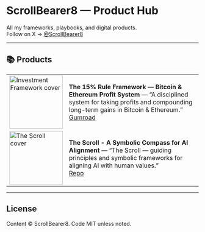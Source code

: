 # ScrollBearer8 — Product Hub

All my frameworks, playbooks, and digital products.  
Follow on X → [@ScrollBearer8](https://x.com/ScrollBearer8)

---

## 📚 Products

| | |
|---|---|
| <img src="img/investment-framework.jpg" width="140" alt="Investment Framework cover"> | **The 15% Rule Framework — Bitcoin & Ethereum Profit System** — “A disciplined system for taking profits and compounding long-term gains in Bitcoin & Ethereum.” <br> [Gumroad]([https://scrollbearer8.gumroad.com/l/rjmics](https://scrollbearer8.gumroad.com/l/hbvima)) |
| <img src="img/the-scroll.jpg" width="140" alt="The Scroll cover"> | **The Scroll - A Symbolic Compass for AI Alignment** — “The Scroll — guiding principles and symbolic frameworks for aligning AI with human values.” <br> [Repo]([https://github.com/yourhandle/the-scroll](https://scrollbearer8.gumroad.com/l/rjmics)) |

---

## License
Content © ScrollBearer8. Code MIT unless noted.

